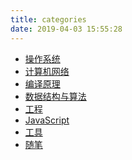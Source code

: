 ```yaml
---
title: categories
date: 2019-04-03 15:55:28
---
```


* [操作系统](./os/)
* [计算机网络]()
* [编译原理]()
* [数据结构与算法](./algorithms/)
* [工程](./project/)
* [JavaScript](./javascript/)
* [工具](./tools/)
* [随笔](./essay/)

